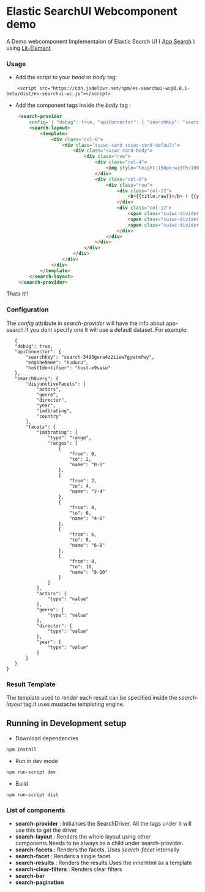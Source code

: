 # Elastic SearchUI Webcomponent demo
A Demo webcomponent Implementaion of Elastic Search UI ( [App Search](https://www.elastic.co/app-search/) ) using [Lit-Element](https://lit-element.polymer-project.org/)

### Usage
* Add the script to your *head* or *body* tag: 
```
    <script src="https://cdn.jsdelivr.net/npm/es-searchui-wc@0.0.1-beta/dist/es-searchui-wc.js"></script>
```

* Add the component tags inside the *body* tag  :
     ```html
      <search-provider
          config='{ "debug": true, "apiConnector": { "searchKey": "search-3493gera4z2iiew7gywtmfwy", "engineName": "huducu", "hostIdentifier": "host-x9sasu" }, "searchQuery": { "disjunctiveFacets": [ "actors", "genre", "director", "year" , "imdbrating" , "country" ], "facets": { "imdbrating": { "type": "range", "ranges": [ { "from": 0, "to": 2, "name": "0-2" }, { "from": 2, "to": 4, "name": "2-4" }, { "from": 4, "to": 6, "name": "4-6" }, { "from": 6, "to": 8, "name": "6-8" }, { "from": 8, "to": 10, "name": "8-10" } ] }, "actors": { "type": "value" }, "genre": { "type": "value" }, "director": { "type": "value" }, "year": { "type": "value" } } } }'>
          <search-layout>
              <template>
                  <div class="col-6">
                      <div class="suiwc-card suiwc-card-default">
                          <div class="suiwc-card-body">
                              <div class="row">
                                  <div class="col-4">
                                      <img style="height:150px;width:100px" src="{{poster.raw}}" />
                                  </div>
                                  <div class="col-8">
                                      <div class="row">
                                          <div class="col-12">
                                              <b>{{title.raw}}</b> ( {{year.raw}} )
                                          </div>
                                          <div class="col-12">
                                              <span class="suiwc-divider"> {{rated.raw}} </span>
                                              <span class="suiwc-divider"> {{language.raw}} </span>
                                              <span class="suiwc-divider"> {{imdbrating.raw}} </span>
                                          </div>
                                      </div>
                                  </div>
                              </div>
                          </div>
                      </div>
                  </div>     
              </template>       
          </search-layout>
      </search-provider>
    ```
 Thats it!!
 
### Configuration
The *config* attribute in *search-provider* will have the info about app-search.If you dont specify one it will use a default dataset.
For example:
 ```
    {
    "debug": true,
    "apiConnector": {
        "searchKey": "search-3493gera4z2iiew7gywtmfwy",
        "engineName": "huducu",
        "hostIdentifier": "host-x9sasu"
    },
    "searchQuery": {
        "disjunctiveFacets": [
            "actors",
            "genre",
            "director",
            "year",
            "imdbrating",
            "country"
        ],
        "facets": {
            "imdbrating": {
                "type": "range",
                "ranges": [
                    {
                        "from": 0,
                        "to": 2,
                        "name": "0-2"
                    },
                    {
                        "from": 2,
                        "to": 4,
                        "name": "2-4"
                    },
                    {
                        "from": 4,
                        "to": 6,
                        "name": "4-6"
                    },
                    {
                        "from": 6,
                        "to": 8,
                        "name": "6-8"
                    },
                    {
                        "from": 8,
                        "to": 10,
                        "name": "8-10"
                    }
                ]
            },
            "actors": {
                "type": "value"
            },
            "genre": {
                "type": "value"
            },
            "director": {
                "type": "value"
            },
            "year": {
                "type": "value"
            }
        }
    }
}
```

### Result Template
The template used to render each result can be specified inside the *search-layout* tag.It uses mustache templating engine.

## Running in Development setup
* Download dependencies
```
npm install
```
* Run in dev mode
```
npm run-script dev
```

* Build
```
npm run-script dist
```

### List of components
* **search-provider** : Initialises the SearchDriver. All the tags under it will use this to get the driver
* **search-layout** : Renders the whole layout using other components.Needs to be always as a child under search-provider.
* **search-facets** : Renders the facets. Uses *search-facet* internally
* **search-facet** : Renders a single facet.
* **search-results** : Renders the results.Uses the innerhtml as a template
* **search-clear-filters** : Renders clear filters
* **search-bar** 
* **search-pagination** 
